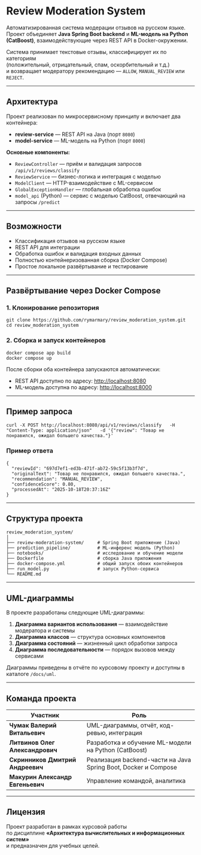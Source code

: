 # Review Moderation System

Автоматизированная система модерации отзывов на русском языке.  
Проект объединяет **Java Spring Boot backend** и **ML-модель на Python (CatBoost)**, взаимодействующие через REST API в Docker-окружении.

Система принимает текстовые отзывы, классифицирует их по категориям  
(положительный, отрицательный, спам, оскорбительный и т.д.)  
и возвращает модератору рекомендацию — `ALLOW`, `MANUAL_REVIEW` или `REJECT`.

---

## Архитектура

Проект реализован по микросервисному принципу и включает два контейнера:

- **review-service** — REST API на Java (порт `8080`)  
- **model-service** — ML-модель на Python (порт `8000`)

**Основные компоненты:**

- `ReviewController` — приём и валидация запросов `/api/v1/reviews/classify`  
- `ReviewService` — бизнес-логика и интеграция с моделью  
- `ModelClient` — HTTP-взаимодействие с ML-сервисом  
- `GlobalExceptionHandler` — глобальная обработка ошибок  
- `model_api` (Python) — сервис с моделью CatBoost, отвечающий на запросы `/predict`

---

## Возможности

- Классификация отзывов на русском языке  
- REST API для интеграции  
- Обработка ошибок и валидация входных данных  
- Полностью контейнеризованная сборка (Docker Compose)  
- Простое локальное развёртывание и тестирование  

---

## Развёртывание через Docker Compose

### 1. Клонирование репозитория

```
git clone https://github.com/rymarmary/review_moderation_system.git
cd review_moderation_system
```

### 2. Сборка и запуск контейнеров

```
docker compose app build
docker compose up
```

После сборки оба контейнера запускаются автоматически:

- REST API доступно по адресу: [http://localhost:8080](http://localhost:8080)  
- ML-модель доступна по адресу: [http://localhost:8000](http://localhost:8000)

---

## Пример запроса

```
curl -X POST http://localhost:8080/api/v1/reviews/classify   -H "Content-Type: application/json"   -d '{"review": "Товар не понравился, ожидал большего качества."}'
```

### Пример ответа

```
{
  "reviewId": "697d7ef1-ed3b-471f-ab72-59c5f13b3f7d",
  "originalText": "Товар не понравился, ожидал большего качества.",
  "recommendation": "MANUAL_REVIEW",
  "confidenceScore": 0.80,
  "processedAt": "2025-10-18T20:37:16Z"
}
```

---

## Структура проекта

```
review_moderation_system/
│
├── review-moderation-system/     # Spring Boot приложение (Java)
├── prediction_pipeline/          # ML-инференс модель (Python)
├── notebooks/                    # исследование и обучение модели
├── Dockerfile                    # сборка Java приложения
├── docker-compose.yml            # общий запуск обоих контейнеров
├── run_model.py                  # запуск Python-сервиса
└── README.md
```

---

## UML-диаграммы

В проекте разработаны следующие UML-диаграммы:

1. **Диаграмма вариантов использования** — взаимодействие модератора и системы  
2. **Диаграмма классов** — структура основных компонентов  
3. **Диаграмма состояний** — жизненный цикл обработки запроса  
4. **Диаграмма последовательности** — порядок вызовов между сервисами  

Диаграммы приведены в отчёте по курсовому проекту и доступны в каталоге `/docs/uml`.

---

## Команда проекта

| Участник | Роль |
|-----------|------|
| **Чумак Валерий Витальевич** | UML-диаграммы, отчёт, код-ревью, интеграция |
| **Литвинов Олег Александрович** | Разработка и обучение ML-модели на Python (CatBoost) |
| **Скринников Дмитрий Андреевич** | Реализация backend-части на Java Spring Boot, Docker и Compose |
| **Макурин Александр Евгеньевич** | Управление командой, аналитика |

---

## Лицензия

Проект разработан в рамках курсовой работы  
по дисциплине **«Архитектура вычислительных и информационных систем»**  
и предназначен для учебных целей.
